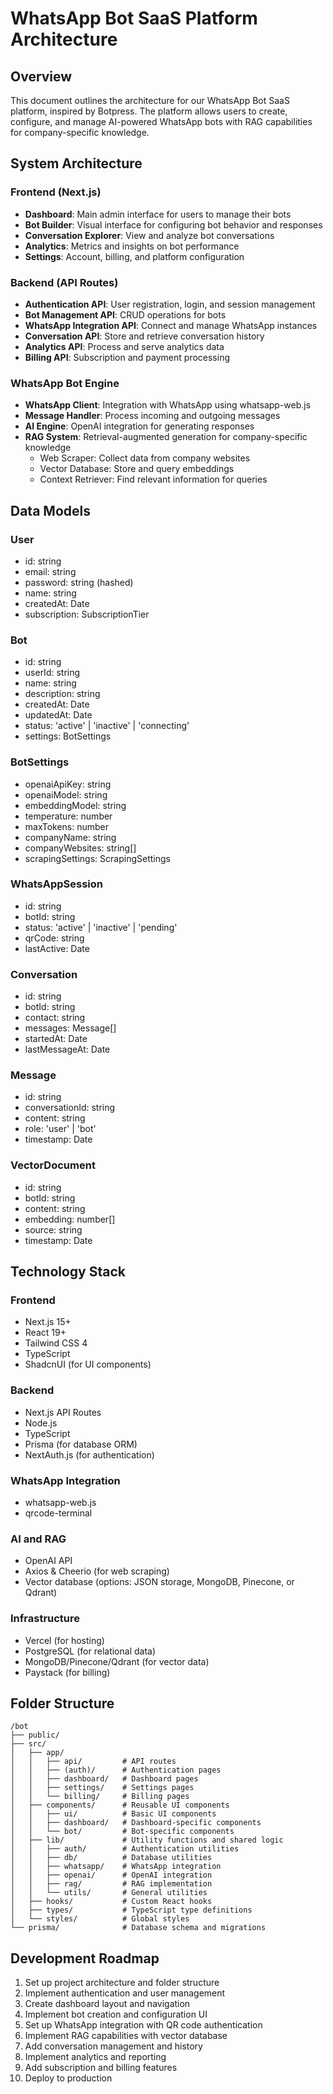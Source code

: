 # WhatsApp Bot SaaS Platform Architecture

## Overview

This document outlines the architecture for our WhatsApp Bot SaaS platform, inspired by Botpress. The platform allows users to create, configure, and manage AI-powered WhatsApp bots with RAG capabilities for company-specific knowledge.

## System Architecture

### Frontend (Next.js)

- **Dashboard**: Main admin interface for users to manage their bots
- **Bot Builder**: Visual interface for configuring bot behavior and responses
- **Conversation Explorer**: View and analyze bot conversations
- **Analytics**: Metrics and insights on bot performance
- **Settings**: Account, billing, and platform configuration

### Backend (API Routes)

- **Authentication API**: User registration, login, and session management
- **Bot Management API**: CRUD operations for bots
- **WhatsApp Integration API**: Connect and manage WhatsApp instances
- **Conversation API**: Store and retrieve conversation history
- **Analytics API**: Process and serve analytics data
- **Billing API**: Subscription and payment processing

### WhatsApp Bot Engine

- **WhatsApp Client**: Integration with WhatsApp using whatsapp-web.js
- **Message Handler**: Process incoming and outgoing messages
- **AI Engine**: OpenAI integration for generating responses
- **RAG System**: Retrieval-augmented generation for company-specific knowledge
  - Web Scraper: Collect data from company websites
  - Vector Database: Store and query embeddings
  - Context Retriever: Find relevant information for queries

## Data Models

### User
- id: string
- email: string
- password: string (hashed)
- name: string
- createdAt: Date
- subscription: SubscriptionTier

### Bot
- id: string
- userId: string
- name: string
- description: string
- createdAt: Date
- updatedAt: Date
- status: 'active' | 'inactive' | 'connecting'
- settings: BotSettings

### BotSettings
- openaiApiKey: string
- openaiModel: string
- embeddingModel: string
- temperature: number
- maxTokens: number
- companyName: string
- companyWebsites: string[]
- scrapingSettings: ScrapingSettings

### WhatsAppSession
- id: string
- botId: string
- status: 'active' | 'inactive' | 'pending'
- qrCode: string
- lastActive: Date

### Conversation
- id: string
- botId: string
- contact: string
- messages: Message[]
- startedAt: Date
- lastMessageAt: Date

### Message
- id: string
- conversationId: string
- content: string
- role: 'user' | 'bot'
- timestamp: Date

### VectorDocument
- id: string
- botId: string
- content: string
- embedding: number[]
- source: string
- timestamp: Date

## Technology Stack

### Frontend
- Next.js 15+
- React 19+
- Tailwind CSS 4
- TypeScript
- ShadcnUI (for UI components)

### Backend
- Next.js API Routes
- Node.js
- TypeScript
- Prisma (for database ORM)
- NextAuth.js (for authentication)

### WhatsApp Integration
- whatsapp-web.js
- qrcode-terminal

### AI and RAG
- OpenAI API
- Axios & Cheerio (for web scraping)
- Vector database (options: JSON storage, MongoDB, Pinecone, or Qdrant)

### Infrastructure
- Vercel (for hosting)
- PostgreSQL (for relational data)
- MongoDB/Pinecone/Qdrant (for vector data)
- Paystack (for billing)

## Folder Structure

```
/bot
├── public/
├── src/
│   ├── app/
│   │   ├── api/         # API routes
│   │   ├── (auth)/      # Authentication pages
│   │   ├── dashboard/   # Dashboard pages
│   │   ├── settings/    # Settings pages
│   │   └── billing/     # Billing pages
│   ├── components/      # Reusable UI components
│   │   ├── ui/          # Basic UI components
│   │   ├── dashboard/   # Dashboard-specific components
│   │   └── bot/         # Bot-specific components
│   ├── lib/             # Utility functions and shared logic
│   │   ├── auth/        # Authentication utilities
│   │   ├── db/          # Database utilities
│   │   ├── whatsapp/    # WhatsApp integration
│   │   ├── openai/      # OpenAI integration
│   │   ├── rag/         # RAG implementation
│   │   └── utils/       # General utilities
│   ├── hooks/           # Custom React hooks
│   ├── types/           # TypeScript type definitions
│   └── styles/          # Global styles
└── prisma/              # Database schema and migrations
```

## Development Roadmap

1. Set up project architecture and folder structure
2. Implement authentication and user management
3. Create dashboard layout and navigation
4. Implement bot creation and configuration UI
5. Set up WhatsApp integration with QR code authentication
6. Implement RAG capabilities with vector database
7. Add conversation management and history
8. Implement analytics and reporting
9. Add subscription and billing features
10. Deploy to production
